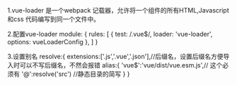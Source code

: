 1.vue-loader 是一个webpack 记载器，允许将一个组件的所有HTML,Javascript和css 代码编写到同一个文件中。

2.配置vue-loader
  module: {
      rules: [
            {
              test: /\.vue$/,
              loader: 'vue-loader',
              options: vueLoaderConfig
            },
      ]
  }

3.设置别名
   resolve:{
      extensions:['.js','.vue','.json'],//后缀名，设置后缀名方便导入时可以不写后缀名，不然会报错
      alias:{
         'vue$':'vue/dist/vue.esm.js',// 这个必须有
         '@':resolve('src')   //静态目录的简写
      }
   }